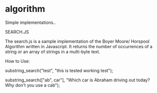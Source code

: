 # algorithm
Simple implementations.. 

SEARCH.JS 

The search.js is a sample implementation of the Boyer Moore/ Horspool Algorithm written in Javascript. It returns the number of occurrences of a string or an array of strings in a multi-byte text.

How to Use: 

substring_search("test", "this is tested working test");

substring_search(["ab", car"], "Which car is Abraham driving out today? Why don't you use a cab"); 



